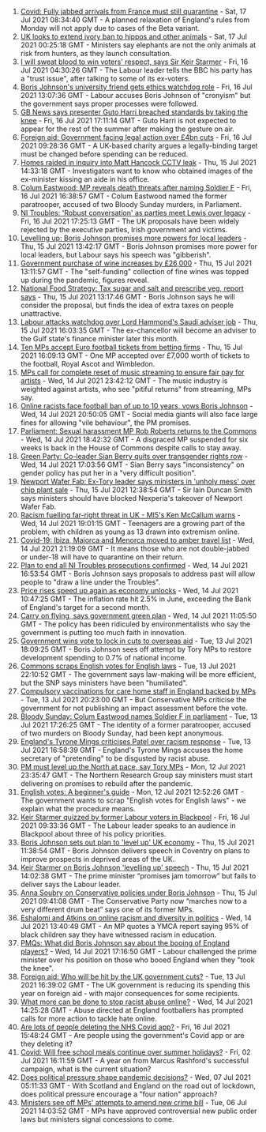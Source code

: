 1. [Covid: Fully jabbed arrivals from France must still quarantine](https://www.bbc.co.uk/news/uk-57869880) - Sat, 17 Jul 2021 08:34:40 GMT - A planned relaxation of England's rules from Monday will not apply due to cases of the Beta variant.
2. [UK looks to extend ivory ban to hippos and other animals](https://www.bbc.co.uk/news/uk-politics-57867935) - Sat, 17 Jul 2021 00:25:18 GMT - Ministers say elephants are not the only animals at risk from hunters, as they launch consultation.
3. [I will sweat blood to win voters' respect, says Sir Keir Starmer](https://www.bbc.co.uk/news/uk-politics-57848266) - Fri, 16 Jul 2021 04:30:26 GMT - The Labour leader tells the BBC his party has a "trust issue", after talking to some of its ex-voters.
4. [Boris Johnson's university friend gets ethics watchdog role](https://www.bbc.co.uk/news/uk-politics-57860969) - Fri, 16 Jul 2021 13:07:36 GMT - Labour accuses Boris Johnson of "cronyism" but the government says proper processes were followed.
5. [GB News says presenter Guto Harri breached standards by taking the knee](https://www.bbc.co.uk/news/entertainment-arts-57862332) - Fri, 16 Jul 2021 17:11:14 GMT - Guto Harri is not expected to appear for the rest of the summer after making the gesture on air.
6. [Foreign aid: Government facing legal action over £4bn cuts](https://www.bbc.co.uk/news/uk-politics-57860963) - Fri, 16 Jul 2021 09:28:36 GMT - A UK-based charity argues a legally-binding target must be changed before spending can be reduced.
7. [Homes raided in inquiry into Matt Hancock CCTV leak](https://www.bbc.co.uk/news/uk-politics-57853164) - Thu, 15 Jul 2021 14:33:18 GMT - Investigators want to know who obtained images of the ex-minister kissing an aide in his office.
8. [Colum Eastwood: MP reveals death threats after naming Soldier F](https://www.bbc.co.uk/news/uk-northern-ireland-foyle-west-57863054) - Fri, 16 Jul 2021 16:38:57 GMT - Colum Eastwood named the former paratrooper, accused of two Bloody Sunday murders, in Parliament.
9. [NI Troubles: 'Robust conversation' as parties meet Lewis over legacy](https://www.bbc.co.uk/news/uk-northern-ireland-57858073) - Fri, 16 Jul 2021 17:25:13 GMT - The UK proposals have been widely rejected by the executive parties, Irish government and victims.
10. [Levelling up: Boris Johnson promises more powers for local leaders](https://www.bbc.co.uk/news/uk-politics-57844084) - Thu, 15 Jul 2021 13:42:17 GMT - Boris Johnson promises more power for local leaders, but Labour says his speech was "gibberish".
11. [Government purchase of wine increases by £26,000](https://www.bbc.co.uk/news/uk-politics-57848267) - Thu, 15 Jul 2021 13:11:57 GMT - The "self-funding" collection of fine wines was topped up during the pandemic, figures reveal.
12. [National Food Strategy: Tax sugar and salt and prescribe veg, report says](https://www.bbc.co.uk/news/uk-57838103) - Thu, 15 Jul 2021 13:17:46 GMT - Boris Johnson says he will consider the proposal, but finds the idea of extra taxes on people unattractive.
13. [Labour attacks watchdog over Lord Hammond's Saudi adviser job](https://www.bbc.co.uk/news/uk-politics-57850904) - Thu, 15 Jul 2021 16:03:35 GMT - The ex-chancellor will become an adviser to the Gulf state's finance minister later this month.
14. [Ten MPs accept Euro football tickets from betting firms](https://www.bbc.co.uk/news/uk-politics-57848269) - Thu, 15 Jul 2021 16:09:13 GMT - One MP accepted over £7,000 worth of tickets to the football, Royal Ascot and Wimbledon.
15. [MPs call for complete reset of music streaming to ensure fair pay for artists](https://www.bbc.co.uk/news/entertainment-arts-57838473) - Wed, 14 Jul 2021 23:42:12 GMT - The music industry is weighted against artists, who see "pitiful returns" from streaming, MPs say.
16. [Online racists face football ban of up to 10 years, vows Boris Johnson](https://www.bbc.co.uk/news/uk-politics-57837003) - Wed, 14 Jul 2021 20:50:05 GMT - Social media giants will also face large fines for allowing "vile behaviour", the PM promises.
17. [Parliament: Sexual harassment MP Rob Roberts returns to the Commons](https://www.bbc.co.uk/news/uk-wales-politics-57834541) - Wed, 14 Jul 2021 18:42:32 GMT - A disgraced MP suspended for six weeks is back in the House of Commons despite calls to stay away.
18. [Green Party: Co-leader Sian Berry quits over transgender rights row](https://www.bbc.co.uk/news/uk-politics-57840545) - Wed, 14 Jul 2021 17:03:56 GMT - Sian Berry says "inconsistency" on gender policy has put her in a "very difficult position".
19. [Newport Wafer Fab: Ex-Tory leader says ministers in 'unholy mess' over chip plant sale](https://www.bbc.co.uk/news/uk-wales-politics-57820305) - Thu, 15 Jul 2021 12:38:54 GMT - Sir Iain Duncan Smith says ministers should have blocked Nexperia's takeover of Newport Wafer Fab.
20. [Racism fuelling far-right threat in UK - MI5's Ken McCallum warns](https://www.bbc.co.uk/news/uk-57829261) - Wed, 14 Jul 2021 19:01:15 GMT - Teenagers are a growing part of the problem, with children as young as 13 drawn into extremism online.
21. [Covid-19: Ibiza, Majorca and Menorca moved to amber travel list](https://www.bbc.co.uk/news/uk-57839184) - Wed, 14 Jul 2021 21:19:09 GMT - It means those who are not double-jabbed or under-18 will have to quarantine on their return.
22. [Plan to end all NI Troubles prosecutions confirmed](https://www.bbc.co.uk/news/uk-northern-ireland-57829037) - Wed, 14 Jul 2021 16:53:54 GMT - Boris Johnson says proposals to address past will allow people to "draw a line under the Troubles".
23. [Price rises speed up again as economy unlocks](https://www.bbc.co.uk/news/business-57826826) - Wed, 14 Jul 2021 10:47:25 GMT - The inflation rate hit 2.5% in June, exceeding the Bank of England's target for a second month.
24. [Carry on flying, says government green plan](https://www.bbc.co.uk/news/business-57830168) - Wed, 14 Jul 2021 11:05:50 GMT - The policy has been ridiculed by environmentalists who say the government is putting too much faith in innovation.
25. [Government wins vote to lock in cuts to overseas aid](https://www.bbc.co.uk/news/uk-politics-57826111) - Tue, 13 Jul 2021 18:09:25 GMT - Boris Johnson sees off attempt by Tory MPs to restore development spending to 0.7% of national income.
26. [Commons scraps English votes for English laws](https://www.bbc.co.uk/news/uk-politics-57828406) - Tue, 13 Jul 2021 22:10:52 GMT - The government says law-making will be more efficient, but the SNP says ministers have been "humiliated".
27. [Compulsory vaccinations for care home staff in England backed by MPs](https://www.bbc.co.uk/news/uk-57829135) - Tue, 13 Jul 2021 20:23:00 GMT - But Conservative MPs criticise the government for not publishing an impact assessment before the vote.
28. [Bloody Sunday: Colum Eastwood names Soldier F in parliament](https://www.bbc.co.uk/news/uk-northern-ireland-57825284) - Tue, 13 Jul 2021 17:26:25 GMT - The identity of a former paratrooper, accused of two murders on Bloody Sunday, had been kept anonymous.
29. [England's Tyrone Mings criticises Patel over racism response](https://www.bbc.co.uk/news/uk-politics-57778668) - Tue, 13 Jul 2021 16:58:39 GMT - England's Tyrone Mings accuses the home secretary of "pretending" to be disgusted by racist abuse.
30. [PM must level up the North at pace, say Tory MPs](https://www.bbc.co.uk/news/uk-politics-57813975) - Mon, 12 Jul 2021 23:35:47 GMT - The Northern Research Group say ministers must start delivering on promises to rebuild after the pandemic.
31. [English votes: A beginner's guide](https://www.bbc.co.uk/news/uk-politics-33370064) - Mon, 12 Jul 2021 12:52:26 GMT - The government wants to scrap "English votes for English laws" - we explain what the procedure means.
32. [Keir Starmer quizzed by former Labour voters in Blackpool](https://www.bbc.co.uk/news/uk-politics-57849730) - Fri, 16 Jul 2021 09:33:36 GMT - The Labour leader speaks to an audience in Blackpool about three of his policy priorities.
33. [Boris Johnson sets out plan to 'level up' UK economy](https://www.bbc.co.uk/news/uk-politics-57849487) - Thu, 15 Jul 2021 11:38:54 GMT - Boris Johnson delivers speech in Coventry on plans to improve prospects in deprived areas of the UK.
34. [Keir Starmer on Boris Johnson 'levelling up' speech](https://www.bbc.co.uk/news/uk-politics-57849489) - Thu, 15 Jul 2021 14:02:38 GMT - The prime minister “promises jam tomorrow” but fails to deliver says the Labour leader.
35. [Anna Soubry on Conservative policies under Boris Johnson](https://www.bbc.co.uk/news/uk-politics-57849484) - Thu, 15 Jul 2021 09:41:08 GMT - The Conservative Party now “marches now to a very different drum beat” says one of its former MPs.
36. [Eshalomi and Atkins on online racism and diversity in politics](https://www.bbc.co.uk/news/uk-politics-57838597) - Wed, 14 Jul 2021 13:40:49 GMT - An MP quotes a YMCA report saying 95% of black children say they have witnessed racism in education.
37. [PMQs: What did Boris Johnson say about the booing of England players?](https://www.bbc.co.uk/news/57837572) - Wed, 14 Jul 2021 17:16:50 GMT - Labour challenged the prime minister over his position on those who booed England when they "took the knee".
38. [Foreign aid: Who will be hit by the UK government cuts?](https://www.bbc.co.uk/news/57362816) - Tue, 13 Jul 2021 16:39:02 GMT - The UK government is reducing its spending this year on foreign aid - with major consequences for some recipients.
39. [What more can be done to stop racist abuse online?](https://www.bbc.co.uk/news/uk-politics-57820048) - Wed, 14 Jul 2021 14:25:28 GMT - Abuse directed at England footballers has prompted calls for more action to tackle hate online.
40. [Are lots of people deleting the NHS Covid app?](https://www.bbc.co.uk/news/57779371) - Fri, 16 Jul 2021 15:48:24 GMT - Are people using the government's Covid app or are they deleting it?
41. [Covid: Will free school meals continue over summer holidays?](https://www.bbc.co.uk/news/explainers-53053337) - Fri, 02 Jul 2021 16:11:59 GMT - A year on from Marcus Rashford's successful campaign, what is the current situation?
42. [Does political pressure shape pandemic decisions?](https://www.bbc.co.uk/news/uk-scotland-scotland-politics-57737414) - Wed, 07 Jul 2021 05:11:33 GMT - With Scotland and England on the road out of lockdown, does political pressure encourage a "four nation" approach?
43. [Ministers see off MPs' attempts to amend new crime bill](https://www.bbc.co.uk/news/uk-politics-57680917) - Tue, 06 Jul 2021 14:03:52 GMT - MPs have approved controversial new public order laws but ministers signal concessions to come.
